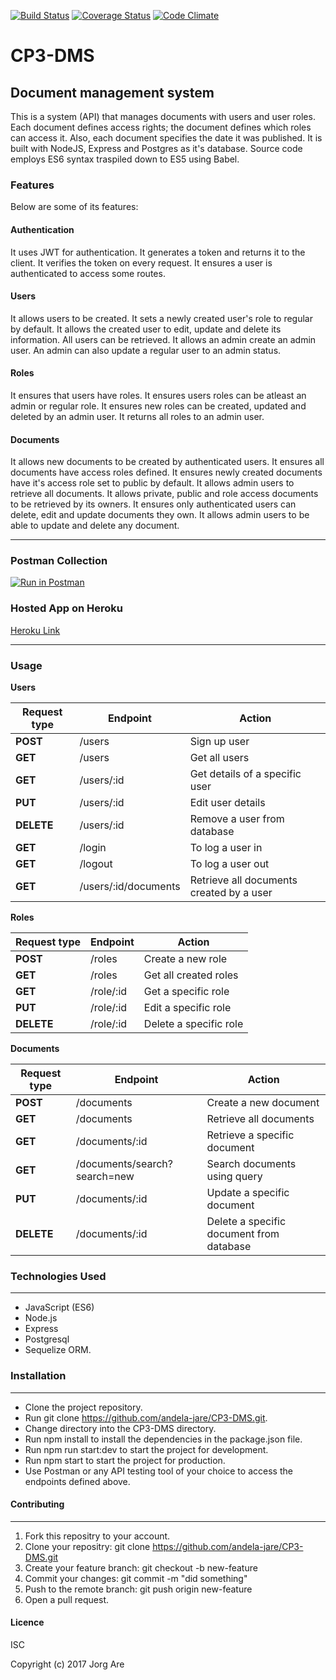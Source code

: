 [![Build Status](https://travis-ci.org/andela-jare/CP3-DMS.svg?branch=development)](https://travis-ci.org/andela-jare/CP3-DMS)
[![Coverage Status](https://coveralls.io/repos/github/andela-jare/CP3-DMS/badge.svg?branch=feature%2F139453891%2Fapi-endpoints)](https://coveralls.io/github/andela-jare/CP3-DMS?branch=feature%2F139453891%2Fapi-endpoints)
[![Code Climate](https://codeclimate.com/github/andela-jare/CP3-DMS/badges/gpa.svg)](https://codeclimate.com/github/andela-jare/CP3-DMS)

# CP3-DMS
## Document management system

This is a system (API) that manages documents with users and user roles. Each document defines access rights; the document defines which roles can access it. Also, each document specifies the date it was published. It is built with NodeJS, Express and Postgres as it's database.
Source code employs ES6 syntax traspiled down to ES5 using Babel.


### Features

Below are some of its features:

#### Authentication

It uses JWT for authentication.
It generates a token and returns it to the client.
It verifies the token on every request.
It ensures a user is authenticated to access some routes.

#### Users

It allows users to be created.
It sets a newly created user's role to regular by default.
It allows the created user to edit, update and delete its information.
All users can be retrieved.
It allows an admin create an admin user.
An admin can also update a regular user to an admin status.

#### Roles

It ensures that users have roles.
It ensures users roles can be atleast an admin or regular role.
It ensures new roles can be created, updated and deleted by an admin user.
It returns all roles to an admin user.

#### Documents

It allows new documents to be created by authenticated users.
It ensures all documents have access roles defined.
It ensures newly created documents have it's access role set to public by default.
It allows admin users to retrieve all documents.
It allows private, public and role access documents to be retrieved by its owners.
It ensures only authenticated users can delete, edit and update documents they own.
It allows admin users to be able to update and delete any document.

---
### Postman Collection
[![Run in Postman](https://run.pstmn.io/button.svg)](https://app.getpostman.com/run-collection/238b94f40ca6e8e195d7)

### Hosted App on Heroku
[Heroku Link](https://cp3-dms.herokuapp.com)

---


### Usage

**Users**

Request type | Endpoint | Action
------------ | -------- | ------
**POST** | /users | Sign up user
**GET** | /users | Get all users
**GET** | /users/:id | Get details of a specific user
**PUT** | /users/:id | Edit user details
**DELETE** | /users/:id | Remove a user from database
**GET** | /login | To log a user in
**GET** | /logout | To log a user out
**GET** | /users/:id/documents | Retrieve all documents created by a user

**Roles**

Request type | Endpoint | Action
------------ | -------- | ------
**POST** | /roles | Create a new role
**GET** | /roles | Get all created roles
**GET** | /role/:id | Get a specific role
**PUT** | /role/:id | Edit a specific role
**DELETE** | /role/:id | Delete a specific role

**Documents**

Request type | Endpoint | Action
------------ | -------- | ------
**POST** | /documents | Create a new document
**GET** | /documents | Retrieve all documents
**GET** | /documents/:id | Retrieve a specific document
**GET** | /documents/search?search=new | Search documents using query
**PUT** | /documents/:id | Update a specific document
**DELETE** | /documents/:id | Delete a specific document from database

### Technologies Used
---
- JavaScript (ES6)
- Node.js
- Express
- Postgresql
- Sequelize ORM.

### Installation
---

- Clone the project repository.
- Run git clone https://github.com/andela-jare/CP3-DMS.git.
- Change directory into the CP3-DMS directory.
- Run npm install to install the dependencies in the package.json file.
- Run npm run start:dev to start the project for development.
- Run npm start to start the project for production.
- Use Postman or any API testing tool of your choice to access the endpoints defined above.

#### Contributing
---

1. Fork this repositry to your account.
2. Clone your repositry: git clone https://github.com/andela-jare/CP3-DMS.git
3. Create your feature branch: git checkout -b new-feature
4. Commit your changes: git commit -m "did something"
5. Push to the remote branch: git push origin new-feature
6. Open a pull request.

#### Licence
ISC

Copyright (c) 2017 Jorg Are
